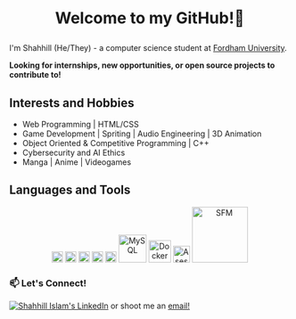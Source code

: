 # <p align="center"> Welcome to my GitHub!👋 </p>
I'm Shahhill (He/They) - a computer science student at [Fordham University](https://www.fordham.edu/).

**Looking for internships, new opportunities, or open source projects to contribute to!**

## Interests and Hobbies
- Web Programming | HTML/CSS
- Game Development | Spriting | Audio Engineering | 3D Animation
- Object Oriented & Competitive Programming | C++
- Cybersecurity and AI Ethics
- Manga | Anime | Videogames

## Languages and Tools
<p align="center">
  <img src="https://github.com/get-icon/geticon/raw/master/icons/visual-studio-code.svg" alt="Visual Studio Code" width="20" />
  <img src="https://github.com/get-icon/geticon/raw/master/icons/c-plusplus.svg" alt="C++" width="20" />  
  <img src="https://github.com/get-icon/geticon/raw/master/icons/javascript.svg" alt="JavaScript" width="20" />
  <img src="https://github.com/get-icon/geticon/raw/master/icons/css-3.svg" alt="CSS3" width="20" />
  <img src="https://github.com/get-icon/geticon/raw/master/icons/html-5.svg" alt="HTML5" width="20" />
  <img src="https://www.mysql.com/common/logos/logo-mysql-170x115.png" alt="MySQL" width="50" />
  <img src="https://github.com/get-icon/geticon/raw/master/icons/docker-icon.svg" alt="Docker" width="40" />
  <img src="https://upload.wikimedia.org/wikipedia/commons/2/24/Logo_Aseprite.png" alt="Asesprite" width="30" />
  <img src="https://www.sourcefilmmaker.com/images/sfm_logo.png" alt="SFM" width="100" />
</p>

### 📫 Let's Connect!
[![Shahhill Islam's LinkedIn](https://img.shields.io/badge/Shahhill_Islam-LinkedIn-blue?logo=linkedin)](https://www.linkedin.com/in/shahslam)
or shoot me an [email!](mailto:sislam43092@gmail.com)
